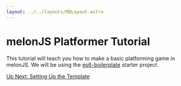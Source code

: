 ```yaml
---
layout: ../../layouts/MDLayout.astro
---
```

# melonJS Platformer Tutorial
This tutorial will teach you how to make a basic platforming game in melonJS. We will be using the [es6-boilerplate](https://github.com/melonjs/es6-boilerplate) starter project.

<a href="/tutorial/part-1-prerequisites" class="next">Up Next: Setting Up the Template</a>